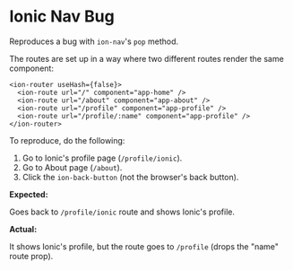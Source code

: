 # Ionic Nav Bug

Reproduces a bug with `ion-nav`'s `pop` method.

The routes are set up in a way where two different routes render the same component:

```tsx
<ion-router useHash={false}>
  <ion-route url="/" component="app-home" />
  <ion-route url="/about" component="app-about" />
  <ion-route url="/profile" component="app-profile" />
  <ion-route url="/profile/:name" component="app-profile" />
</ion-router>
```

To reproduce, do the following:

1. Go to Ionic's profile page (`/profile/ionic`).
2. Go to About page (`/about`).
3. Click the `ion-back-button` (not the browser's back button).

**Expected:**

Goes back to `/profile/ionic` route and shows Ionic's profile.

**Actual:**

It shows Ionic's profile, but the route goes to `/profile` (drops the "name" route prop).
